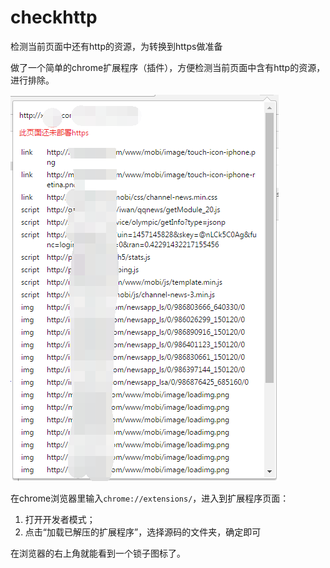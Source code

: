 # checkhttp
检测当前页面中还有http的资源，为转换到https做准备

做了一个简单的chrome扩展程序（插件），方便检测当前页面中含有http的资源，进行排除。  

![img](doc/demo.png)  

在chrome浏览器里输入`chrome://extensions/`，进入到扩展程序页面：  

1. 打开开发者模式；  
2. 点击“加载已解压的扩展程序”，选择源码的文件夹，确定即可  

在浏览器的右上角就能看到一个锁子图标了。  